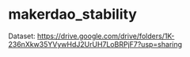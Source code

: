 # makerdao_stability
Dataset: https://drive.google.com/drive/folders/1K-236nXkw35YVywHdJ2UrUH7LoBRPjF7?usp=sharing 
